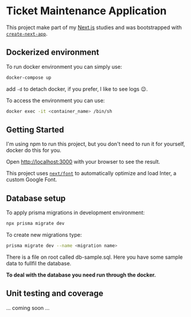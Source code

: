# Ticket Maintenance Application

This project make part of my [Next.js](https://nextjs.org/) studies and was bootstrapped with [`create-next-app`](https://github.com/vercel/next.js/tree/canary/packages/create-next-app).

## Dockerized environment

To run docker environment you can simply use:

```bash
docker-compose up
```

add `-d` to detach docker, if you prefer, I like to see logs :wink:.

To access the environment you can use:

```bash
docker exec -it <container_name> /bin/sh
```

## Getting Started

I'm using npm to run this project, but you don't need to run it for yourself, docker do this for you.

Open [http://localhost:3000](http://localhost:3000) with your browser to see the result.

This project uses [`next/font`](https://nextjs.org/docs/basic-features/font-optimization) to automatically optimize and load Inter, a custom Google Font.

## Database setup

To apply prisma migrations in development environment:

```bash
npx prisma migrate dev
```

To create new migrations type:

```bash
prisma migrate dev --name <migration name>
```

There is a file on root called db-sample.sql. Here you have some sample data to fullfil the database.

**To deal with the database you need run through the docker.**

## Unit testing and coverage

... coming soon ...
